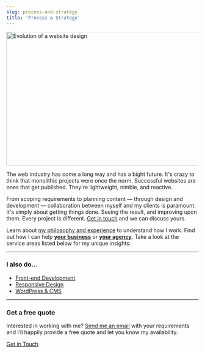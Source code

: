 ```yaml
---
slug: process-and-strategy
title: 'Process & Strategy'
---
```

<p class="Image Image--basic">
  <img
    src="/images/pages/process-and-strategy.png"
    title="Evolution of a website design"
    alt="Evolution of a website design"
    loading="lazy"
    width="550"
    height="350">
</p>

The web industry has come a long way and has a bight future. It's crazy to think that monolithic projects were once the norm. Successful websites are ones that get published. They're lightweight, nimble, and reactive.

From scoping requirements to planning content — through design and development — collaboration between myself and my clients is paramount. It's simply about getting things done. Seeing the result, and improving upon them. Every project is different. [Get in touch](/contact/) and we can discuss yours.

Learn about [my philosophy and experience](/about/) to understand how I work. Find out how I can help [**your business**](/working-with-clients/) or [**your agency**](/working-with-agencies/). Take a look at the service areas listed below for my unique insights:

* * *

### I also do…

* <a href="/front-end-development/">Front-end Development</a>
* <a href="/responsive-design/">Responsive Design</a>
* <a href="/wordpress-and-cms-integration/">WordPress &amp; CMS</a>

* * *

<h3 class="Cursive">Get a free quote</h3>

Interested in working with me? <a href="/contact/">Send me an email</a> with your requirements and I’ll happily provide a free quote and let you know my availability.

<a href="/contact/" class="Button">Get in Touch</a>
